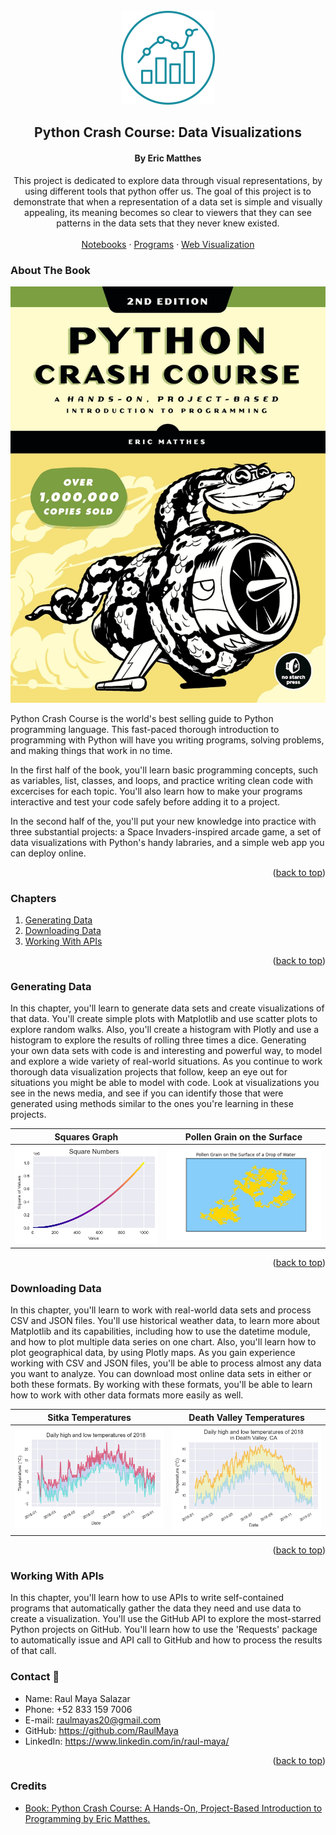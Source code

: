 <!-- PROJECT LOGO -->
<br />
<div align="center">
  <a href="https://raulmaya.github.io/Data-Visualization/">
    <img src="resources/bar.png" alt="Logo" width="150" height="150">
  </a>

  <h2 align="center">Python Crash Course: Data Visualizations</h2>
  <h4 align="center">By Eric Matthes</h4>

  <p align="center">
This project is dedicated to explore data through visual representations, by using different tools that python offer us. The goal of this project is to demonstrate that when a representation of a data set is simple and visually appealing, its meaning becomes so clear to viewers that they can see patterns in the data sets that they never knew existed.
    <br />
    <br />
    <a href="https://github.com/RaulMaya/Data-Visualization/tree/master/notebooks">Notebooks</a>
    ·
    <a href="https://github.com/RaulMaya/Data-Visualization/tree/master/python_programs">Programs</a>
    ·
    <a href="https://raulmaya.github.io/Data-Visualization/">Web Visualization</a>
  </p>
</div>

<!-- ABOUT THE PROJECT -->
### About The Book

![pcc.jpg](resources/pcc.jpg)

Python Crash Course is the world's best selling guide to Python programming language. This fast-paced thorough introduction to programming with Python will have you writing programs, solving problems, and making things that work in no time.

In the first half of the book, you'll learn basic programming concepts, such as variables, list, classes, and loops, and practice writing clean code with excercises for each topic. You'll also learn how to make your programs interactive and test your code safely before adding it to a project.

In the second half of the, you'll put your new knowledge into practice with three substantial projects: a Space Invaders-inspired arcade game, a set of data visualizations with Python's handy labraries, and a simple web app you can deploy online.


<p align="right">(<a href="#top">back to top</a>)</p>


### Chapters

1. [Generating Data](https://github.com/RaulMaya/Data-Visualization/tree/master/python_programs/generating%20data)
2. [Downloading Data](https://github.com/RaulMaya/Data-Visualization/tree/master/python_programs/downloading%20data)
3. [Working With APIs](https://github.com/RaulMaya/Data-Visualization/tree/master/python_programs/working%20with%20APIs)


<p align="right">(<a href="#top">back to top</a>)</p>

### Generating Data

In this chapter, you'll learn to generate data sets and create visualizations of that data. You'll create simple plots with Matplotlib and use scatter plots to explore random walks. Also, you'll create a histogram with Plotly and use a histogram to explore the results of rolling three times a dice. Generating your own data sets with code is and interesting and powerful way, to model and explore a wide variety of real-world situations. As you continue to work thorough data visualization projects that follow, keep an eye out for situations you might be able to model with code. Look at visualizations you see in the news media, and see if you can identify those that were generated using methods similar to the ones you're learning in these projects.

Squares Graph             |  Pollen Grain on the Surface
:-------------------------:|:-------------------------:
![](https://raw.githubusercontent.com/RaulMaya/Data-Visualization/master/outputs/generating%20data/scatter_squares/scatter_output7.png)  |  ![](https://raw.githubusercontent.com/RaulMaya/Data-Visualization/master/outputs/generating%20data/random_walks/rw_output5.png)



<p align="right">(<a href="#top">back to top</a>)</p>

### Downloading Data

In this chapter, you'll learn to work with real-world data sets and process CSV and JSON files. You'll use historical weather data, to learn more about Matplotlib and its capabilities, including how to use the datetime module, and how to plot multiple data series on one chart. Also, you'll learn how to plot geographical data, by using Plotly maps. As you gain experience working with CSV and JSON files, you'll be able to process almost any data you want to analyze. You can download most online data sets in either or both these formats. By working with these formats, you'll be able to learn how to work with other data formats more easily as well.

Sitka Temperatures             |  Death Valley Temperatures
:-------------------------:|:-------------------------:
![](https://raw.githubusercontent.com/RaulMaya/Data-Visualization/master/outputs/downloading%20data/sitka_temp.png)  |  ![](https://raw.githubusercontent.com/RaulMaya/Data-Visualization/master/outputs/downloading%20data/death_valley.png)



<p align="right">(<a href="#top">back to top</a>)</p>

### Working With APIs

In this chapter, you'll learn how to use APIs to write self-contained programs that automatically gather the data they need and use data to create a visualization. You'll use the GitHub API to explore the most-starred Python projects on GitHub. You'll learn how to use the 'Requests' package to automatically issue and API call to GitHub and how to process the results of that call.


### Contact :iphone:

* Name: Raul Maya Salazar
* Phone: +52 833 159 7006
* E-mail: raulmayas20@gmail.com
* GitHub: https://github.com/RaulMaya
* LinkedIn: https://www.linkedin.com/in/raul-maya/

<p align="right">(<a href="#top">back to top</a>)</p>

### Credits
- <a href="https://www.amazon.com.mx/Python-Crash-Course-Eric-Matthes/dp/1593279280/ref=sr_1_1?crid=1NXA3FY0WI62R&keywords=python+crash+course&qid=1644954661&sprefix=python+crash%2Caps%2C608&sr=8-1
">Book: Python Crash Course: A Hands-On, Project-Based Introduction to Programming by Eric Matthes.</a>
